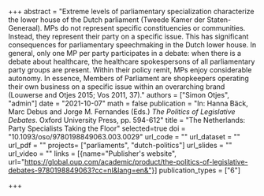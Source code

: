 +++
abstract = "Extreme levels of parliamentary specialization characterize the lower house of the Dutch parliament (Tweede Kamer der Staten-Generaal). MPs do not represent specific constituencies or communities. Instead, they represent their party on a specific issue. This has significant consequences for parliamentary speechmaking in the Dutch lower house. In general, only one MP per party participates in a debate: when there is a debate about healthcare, the healthcare spokespersons of all parliamentary party groups are present. Within their policy remit, MPs enjoy considerable autonomy. In essence, Members of Parliament are shopkeepers operating their own business on a specific issue within an overarching brand (Louwerse and Otjes 2015; Vos 2011, 37)."
authors = ["Simon Otjes", "admin"]
date = "2021-10-07"
math = false
publication = "In: Hanna Bäck, Marc Debus and Jorge M. Fernandes (Eds.) *The Politics of Legislative Debates*. Oxford University Press, pp. 594-612"
title = "The Netherlands: Party Specialists Taking the Floor"
selected=true
doi = "10.1093/oso/9780198849063.003.0029"
url_code = ""
url_dataset = ""
url_pdf = ""
projects= ["parliaments", "dutch-politics"]
url_slides = ""
url_video = ""
links = [{name="Publisher's website", url="https://global.oup.com/academic/product/the-politics-of-legislative-debates-9780198849063?cc=nl&lang=en&"}]
publication_types = ["6"]

+++

